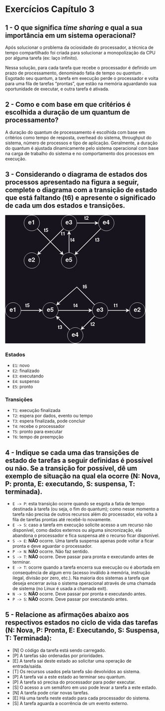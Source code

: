 # Exercícios Capítulo 3

## 1 - O que significa *time sharing* e qual a sua importância em um sistema operacional?

Após solucionar o problema da ociosidade do processador, a técnica de tempo compartilhado foi criada para solucionar a monopolização da CPU por alguma tarefa (ex: laço infinito).

Nessa solução, para cada tarefa que recebe o processador é definido um prazo de processamento, denominado fatia de tempo ou *quantum* . Esgotado seu quantum, a tarefa em execução perde o processador e volta para uma fila de tarefas “prontas”, que estão na memória aguardando sua oportunidade de executar, e outra tarefa é ativada.

## 2 - Como e com base em que critérios é escolhida a duração de um quantum de processamento?

A duração do quantum de processamento é escolhida com base em critérios como tempo de resposta, overhead do sistema, throughput do sistema, número de processos e tipo de aplicação. Geralmente, a duração do quantum é ajustada dinamicamente pelo sistema operacional com base na carga de trabalho do sistema e no comportamento dos processos em execução.

## 3 - Considerando o diagrama de estados dos processos apresentado na figura a seguir, complete o diagrama com a transição de estado que está faltando (t6) e apresente o significado de cada um dos estados e transições.

![diagram](../img/diagrama-estados-cap4.jpg)

### Estados
* `E1`: novo
* `E2`: finalizado
* `E3`: executando
* `E4`: suspenso
* `E5`: pronto

### Transições
* `T1`: execução finalizada
* `T2`: espera por dados, evento ou tempo
* `T3`: espera finalizada, pode concluir
* `T4`: recebe o processador
* `T5`: pronto para executar
* `T6`: tempo de preempção

## 4 - Indique se cada uma das transições de estado de tarefas a seguir definidas é possível ou não. Se a transição for possível, dê um exemplo de situação na qual ela ocorre (N: Nova, P: pronta, E: executando, S: suspensa, T: terminada).

* `E -> P`: esta transição ocorre quando se esgota a fatia de tempo destinada à tarefa (ou seja, o fim do quantum); como nesse momento a tarefa não precisa de outros recursos além do processador, ela volta à fila de tarefas prontas até recebê-lo novamente.
* `E -> S`: caso a tarefa em execução solicite acesso a um recurso não disponível, como dados externos ou alguma sincronização, ela abandona o processador e fica suspensa até o recurso ficar disponível.
* `S -> E`: **NÃO** ocorre. Uma tarefa suspensa apenas pode voltar a ficar pronta e deve aguardar o processador.
* `P -> N`: **NÃO** ocorre. Não faz sentido.
* `S -> T`: **NÃO** ocorre. Deve passar para pronta e executando antes de terminar.
* `E -> T`: ocorre quando a tarefa encerra sua execução ou é abortada em consequência de algum erro (acesso inválido à memória, instrução ilegal, divisão por zero, etc.). Na maioria dos sistemas a tarefa que deseja encerrar avisa o sistema operacional através de uma chamada de sistema (no Linux é usada a chamada exit).
* `N -> S`: **NÃO** ocorre. Deve passar por pronta e executando antes.
* `P -> S`: **NÃO** ocorre. Deve passar por executando antes.

## 5 - Relacione as afirmações abaixo aos respectivos estados no ciclo de vida das tarefas (N: Nova, P: Pronta, E: Executando, S: Suspensa, T: Terminada):

* [N] O código da tarefa está sendo carregado.
* [P] A tarefas são ordenadas por prioridades.
* [E] A tarefa sai deste estado ao solicitar uma operação de entrada/saída.
* [T] Os recursos usados pela tarefa são devolvidos ao sistema.
* [P] A tarefa vai a este estado ao terminar seu quantum.
* [P] A tarefa só precisa do processador para poder executar.
* [S] O acesso a um semáforo em uso pode levar a tarefa a este estado.
* [N] A tarefa pode criar novas tarefas.
* [E] Há uma tarefa neste estado para cada processador do sistema.
* [S] A tarefa aguarda a ocorrência de um evento externo.
